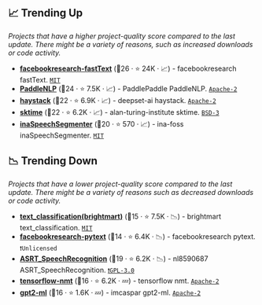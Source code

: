 ## 📈 Trending Up

_Projects that have a higher project-quality score compared to the last update. There might be a variety of reasons, such as increased downloads or code activity._

- <b><a href="https://github.com/facebookresearch/fastText">facebookresearch-fastText</a></b> (🥇26 ·  ⭐ 24K · 📈) - facebookresearch fastText. <code><a href="http://bit.ly/34MBwT8">MIT</a></code>
- <b><a href="https://github.com/PaddlePaddle/PaddleNLP">PaddleNLP</a></b> (🥈24 ·  ⭐ 7.5K · 📈) - PaddlePaddle PaddleNLP. <code><a href="http://bit.ly/3nYMfla">Apache-2</a></code>
- <b><a href="https://github.com/deepset-ai/haystack">haystack</a></b> (🥈22 ·  ⭐ 6.9K · 📈) - deepset-ai haystack. <code><a href="http://bit.ly/3nYMfla">Apache-2</a></code>
- <b><a href="https://github.com/alan-turing-institute/sktime">sktime</a></b> (🥇22 ·  ⭐ 6.2K · 📈) - alan-turing-institute sktime. <code><a href="http://bit.ly/3aKzpTv">BSD-3</a></code>
- <b><a href="https://github.com/ina-foss/inaSpeechSegmenter">inaSpeechSegmenter</a></b> (🥇20 ·  ⭐ 570 · 📈) - ina-foss inaSpeechSegmenter. <code><a href="http://bit.ly/34MBwT8">MIT</a></code>

## 📉 Trending Down

_Projects that have a lower project-quality score compared to the last update. There might be a variety of reasons such as decreased downloads or code activity._

- <b><a href="https://github.com/brightmart/text_classification">text_classification(brightmart)</a></b> (🥈15 ·  ⭐ 7.5K · 📉) - brightmart text_classification. <code><a href="http://bit.ly/34MBwT8">MIT</a></code>
- <b><a href="https://github.com/facebookresearch/pytext">facebookresearch-pytext</a></b> (🥉14 ·  ⭐ 6.4K · 📉) - facebookresearch pytext. <code>❗Unlicensed</code>
- <b><a href="https://github.com/nl8590687/ASRT_SpeechRecognition">ASRT_SpeechRecognition</a></b> (🥇19 ·  ⭐ 6.2K · 📉) - nl8590687 ASRT_SpeechRecognition. <code><a href="http://bit.ly/2M0xdwT">❗️GPL-3.0</a></code>
- <b><a href="https://github.com/tensorflow/nmt">tensorflow-nmt</a></b> (🥈16 ·  ⭐ 6.2K · 💤) - tensorflow nmt. <code><a href="http://bit.ly/3nYMfla">Apache-2</a></code>
- <b><a href="https://github.com/imcaspar/gpt2-ml">gpt2-ml</a></b> (🥈16 ·  ⭐ 1.6K · 💤) - imcaspar gpt2-ml. <code><a href="http://bit.ly/3nYMfla">Apache-2</a></code>

